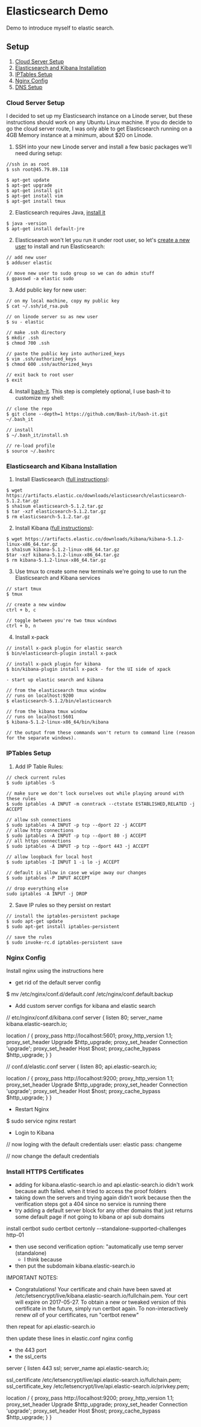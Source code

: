 # Elasticsearch Demo

Demo to introduce myself to elastic search.

## Setup

1. [Cloud Server Setup](#cloud-server-setup)
2. [Elasticsearch and Kibana Installation](#elasticsearch-and-kibana-installation)
3. [IPTables Setup](#iptables-setup)
4. [Nginx Config](#nginx-config)
5. [DNS Setup](#dns-setup)


### Cloud Server Setup

I decided to set up my Elasticsearch instance on a Linode server, but these instructions should work on any Ubuntu Linux machine. If you do decide to go the cloud server route, I was only able to get Elasticsearch running on a 4GB Memory instance at a minimum, about $20 on Linode.

1. SSH into your new Linode server and install a few basic packages we'll need during setup:
```
//ssh in as root
$ ssh root@45.79.89.118

$ apt-get update
$ apt-get upgrade
$ apt-get install git
$ apt-get install vim
$ apt-get install tmux
```

2. Elasticsearch requires Java, [install it](https://www.digitalocean.com/community/tutorials/how-to-install-java-on-ubuntu-with-apt-get)

```
$ java -version
$ apt-get install default-jre
```

2. Elasticsearch won't let you run it under root user, so let's [create a new user](https://www.digitalocean.com/community/tutorials/initial-server-setup-with-ubuntu-14-04) to install and run Elasticsearch:
```
// add new user
$ adduser elastic

// move new user to sudo group so we can do admin stuff
$ gpasswd -a elastic sudo
```

3. Add public key for new user:
```
// on my local machine, copy my public key
$ cat ~/.ssh/id_rsa.pub

// on linode server su as new user
$ su - elastic

// make .ssh directory
$ mkdir .ssh
$ chmod 700 .ssh

// paste the public key into authorized_keys
$ vim .ssh/authorized_keys
$ chmod 600 .ssh/authorized_keys

// exit back to root user
$ exit
```

4. Install [bash-it](https://github.com/Bash-it/bash-it). This step is completely optional, I use bash-it to customize my shell:
```
// clone the repo
$ git clone --depth=1 https://github.com/Bash-it/bash-it.git ~/.bash_it

// install
$ ~/.bash_it/install.sh

// re-load profile
$ source ~/.bashrc
```

### Elasticsearch and Kibana Installation

1. Install Elasticsearch ([full instructions](https://www.elastic.co/guide/en/elasticsearch/reference/5.1/zip-targz.html#install-targz)):

```
$ wget https://artifacts.elastic.co/downloads/elasticsearch/elasticsearch-5.1.2.tar.gz
$ sha1sum elasticsearch-5.1.2.tar.gz
$ tar -xzf elasticsearch-5.1.2.tar.gz
$ rm elasticsearch-5.1.2.tar.gz
```

2. Install Kibana ([full instructions](https://www.elastic.co/guide/en/kibana/current/targz.html#targz)):

```
$ wget https://artifacts.elastic.co/downloads/kibana/kibana-5.1.2-linux-x86_64.tar.gz
$ sha1sum kibana-5.1.2-linux-x86_64.tar.gz
$tar -xzf kibana-5.1.2-linux-x86_64.tar.gz
$ rm kibana-5.1.2-linux-x86_64.tar.gz
```

3. Use tmux to create some new terminals we're going to use to run the Elasticsearch and Kibana services

```
// start tmux
$ tmux

// create a new window
ctrl + b, c

// toggle between you're two tmux windows
ctrl + b, n
```

4. Install x-pack

```
// install x-pack plugin for elastic search
$ bin/elasticsearch-plugin install x-pack

// install x-pack plugin for kibana
$ bin/kibana-plugin install x-pack - for the UI side of xpack

- start up elastic search and kibana

// from the elasticsearch tmux window
// runs on localhost:9200
$ elasticsearch-5.1.2/bin/elasticsearch

// from the kibana tmux window
// runs on localhost:5601
$ kibana-5.1.2-linux-x86_64/bin/kibana

// the output from these commands won't return to command line (reason for the separate windows).
```

### IPTables Setup

1. Add IP Table Rules:

```
// check current rules
$ sudo iptables -S

// make sure we don't lock ourselves out while playing around with these rules
$ sudo iptables -A INPUT -m conntrack --ctstate ESTABLISHED,RELATED -j ACCEPT

// allow ssh connections
$ sudo iptables -A INPUT -p tcp --dport 22 -j ACCEPT
// allow http connections
$ sudo iptables -A INPUT -p tcp --dport 80 -j ACCEPT
// all https connections
$ sudo iptables -A INPUT -p tcp --dport 443 -j ACCEPT

// allow loopback for local host
$ sudo iptables -I INPUT 1 -i lo -j ACCEPT

// default is allow in case we wipe away our changes
$ sudo iptables -P INPUT ACCEPT

// drop everything else
sudo iptables -A INPUT -j DROP
```

2. Save IP rules so they persist on restart

```
// install the iptables-persistent package
$ sudo apt-get update
$ sudo apt-get install iptables-persistent

// save the rules
$ sudo invoke-rc.d iptables-persistent save
```

### Nginx Config

Install nginx using the instructions here
- get rid of the default server config

$ mv /etc/nginx/conf.d/default.conf /etc/nginx/conf.default.backup

- Add custom server configs for kibana and elastic search

// etc/nginx/conf.d/kibana.conf
server {
  listen 80;
  server_name kibana.elastic-search.io;

  location / {
  proxy_pass http://localhost:5601;
  proxy_http_version 1.1;
  proxy_set_header Upgrade $http_upgrade;
  proxy_set_header Connection 'upgrade';
  proxy_set_header Host $host;
  proxy_cache_bypass $http_upgrade;
  }
}

// conf.d/elastic.conf
server {
  listen 80;
  api.elastic-search.io;

  location / {
  proxy_pass http://localhost:9200;
  proxy_http_version 1.1;
  proxy_set_header Upgrade $http_upgrade;
  proxy_set_header Connection 'upgrade';
  proxy_set_header Host $host;
  proxy_cache_bypass $http_upgrade;
  }
}

- Restart Nginx

$ sudo service nginx restart

- Login to Kibana

// now loging with the default credentials
user: elastic
pass: changeme

// now change the default credentials

### Install HTTPS Certificates

- adding for kibana.elastic-search.io and api.elastic-search.io didn't work because auth failed. when it tried to access the proof folders
- taking down the servers and trying again didn't work because then the verification steps got a 404 since no service is running there
- try adding a default server block for any other domains that just returns some default page if not going to kibana or api sub domains

install certbot
sudo certbot certonly --standalone-supported-challenges http-01

- then use second verification option: "automatically use temp server (standalone)
  - I think because
- then put the subdomain kibana.elastic-search.io

IMPORTANT NOTES:
 - Congratulations! Your certificate and chain have been saved at
  /etc/letsencrypt/live/kibana.elastic-search.io/fullchain.pem. Your cert
  will expire on 2017-05-27. To obtain a new or tweaked version of
  this certificate in the future, simply run certbot again. To
  non-interactively renew *all* of your certificates, run "certbot
  renew"

then repeat for api.elastic-search.io

then update these lines in elastic.conf nginx config

- the 443 port
- the ssl_certs

server {
  listen 443 ssl;
  server_name api.elastic-search.io;

  ssl_certificate /etc/letsencrypt/live/api.elastic-search.io/fullchain.pem;
  ssl_certificate_key /etc/letsencrypt/live/api.elastic-search.io/privkey.pem;

  location / {
  proxy_pass http://localhost:9200;
  proxy_http_version 1.1;
  proxy_set_header Upgrade $http_upgrade;
  proxy_set_header Connection 'upgrade';
  proxy_set_header Host $host;
  proxy_cache_bypass $http_upgrade;
  }
}
